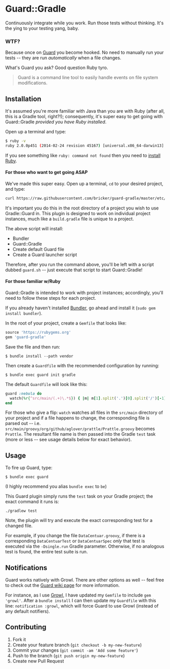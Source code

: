 # Guard::Gradle

Continuously integrate while you work. Run those tests without thinking. It's the ying to your testing yang, baby.

### WTF?

Because once on [Guard](http://guardgem.org/) you become hooked. No need to manually run your tests -- they are run _automatically_ when a file changes.

What's Guard you ask? Good question Ruby tyro. 

>Guard is a command line tool to easily handle events on file system modifications.

## Installation

It's assumed you're more familiar with Java than you are with Ruby (after all, this is a Gradle tool, right?!); consequently, it's super easy to get going with Guard::Gradle _provided you have Ruby installed_. 

Open up a terminal and type:

```bash
$ ruby -v
ruby 2.0.0p451 (2014-02-24 revision 45167) [universal.x86_64-darwin13]
```

If you see something like `ruby: command not found` then you need to [install Ruby](https://www.ruby-lang.org/en/installation/). 

#### For those who want to get going ASAP

We've made this super easy. Open up a terminal, `cd` to your desired project, and type:

```bash
curl https://raw.githubusercontent.com/bricker/guard-gradle/master/etc/installer.sh | bash -
```

It's important you do this in the root directory of a project you wish to use Gradle::Guard in. This plugin is designed to work on individual project instances, much like a `build.gradle` file is unique to a project. 

The above script will install:
  * Bundler 
  * Guard::Gradle
  * Create default Guard file
  * Create a Guard launcher script

Therefore, after you run the command above, you'll be left with a script dubbed `guard.sh` -- just execute that script to start Guard::Gradle!

#### For those familiar w/Ruby

Guard::Gradle is intended to work with project instances; accordingly, you'll need to follow these steps for each project. 

If you already haven't installed [Bundler](http://bundler.io/), go ahead and install it (`sudo gem install bundler`).

In the root of your project, create a `Gemfile` that looks like:

```ruby
source 'https://rubygems.org'
gem 'guard-gradle'
```

Save the file and then run:

```
$ bundle install --path vendor
```

Then create a `Guardfile` with the recommended configuration by running:

```
$ bundle exec guard init gradle
```

The default `Guardfile` will look like this:

```ruby
guard :nebula do
  watch(%r{^src/main/(.+)\.*$}) { |m| m[1].split('.')[0].split('/')[-1] }
end
```

For those who give a flip: `watch` watches all files in the `src/main` directory of your project and if a file happens to change, the corresponding file is parsed out -- i.e. `src/main/groovy/org/github/aglover/prattle/Prattle.groovy` becomes `Prattle`. The resultant file name is then passed into the Gradle `test` task (more or less -- see usage details below for exact behavior).

## Usage

To fire up Guard, type:

```
$ bundle exec guard
```

(I highly recommend you alias `bundle exec` to `be`)


This Guard plugin simply runs the `test` task on your Gradle project; the exact command it runs is:

```
./gradlew test
```

Note, the plugin will try and execute the exact corresponding test for a changed file. 

For example, if you change the file `DataCentuar.groovy`, if there is a corresponding `DataCentuarTest` or `DataCentuarSpec` _only_ that test is executed via the `-Dsingle.run` Gradle parameter. Otherwise, if no analogous test is found, the entire test suite is run.

## Notifications

Guard works natively with Growl. There are other options as well -- feel free to check out the [Guard wiki page](https://github.com/guard/guard/wiki/System-notifications) for more information.

For instance, as I use [Growl](http://growl.info/), I have updated my `Gemfile` to include `gem 'growl'`. After a `bundle install` I can then update my `Guardfile` with this line: `notification :growl`, which will force Guard to use Growl (instead of any default notifiers). 

## Contributing

1. Fork it
2. Create your feature branch (`git checkout -b my-new-feature`)
3. Commit your changes (`git commit -am 'Add some feature'`)
4. Push to the branch (`git push origin my-new-feature`)
5. Create new Pull Request